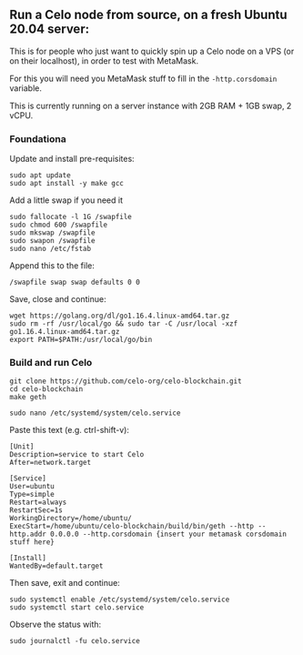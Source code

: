 ## Run a Celo node from source, on a fresh Ubuntu 20.04 server:

This is for people who just want to quickly spin up a Celo node on a VPS (or on their localhost), in order to test with MetaMask.

For this you will need you MetaMask stuff to fill in the `-http.corsdomain` variable.

This is currently running on a server instance with 2GB RAM + 1GB swap, 2 vCPU.

### Foundationa

Update and install pre-requisites:
```
sudo apt update
sudo apt install -y make gcc
```
Add a little swap if you need it
```
sudo fallocate -l 1G /swapfile
sudo chmod 600 /swapfile
sudo mkswap /swapfile
sudo swapon /swapfile
sudo nano /etc/fstab
```
Append this to the file:
```
/swapfile swap swap defaults 0 0
```
Save, close and continue:
```
wget https://golang.org/dl/go1.16.4.linux-amd64.tar.gz
sudo rm -rf /usr/local/go && sudo tar -C /usr/local -xzf go1.16.4.linux-amd64.tar.gz
export PATH=$PATH:/usr/local/go/bin
```

### Build and run Celo

```
git clone https://github.com/celo-org/celo-blockchain.git
cd celo-blockchain
make geth

sudo nano /etc/systemd/system/celo.service
```
Paste this text (e.g. ctrl-shift-v):
```
[Unit]
Description=service to start Celo
After=network.target

[Service]
User=ubuntu
Type=simple
Restart=always
RestartSec=1s
WorkingDirectory=/home/ubuntu/
ExecStart=/home/ubuntu/celo-blockchain/build/bin/geth --http --http.addr 0.0.0.0 --http.corsdomain {insert your metamask corsdomain stuff here}

[Install]
WantedBy=default.target
```
Then save, exit and continue:
```
sudo systemctl enable /etc/systemd/system/celo.service
sudo systemctl start celo.service
```
Observe the status with:
```
sudo journalctl -fu celo.service
```
